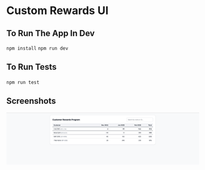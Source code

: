 # Custom Rewards UI

## To Run The App In Dev
`npm install`
`npm run dev`

## To Run Tests
`npm run test`

## Screenshots
![Main Page](./src/assets/main-page.png)
